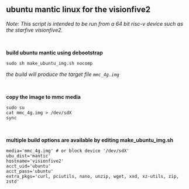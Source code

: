 ## ubuntu mantic linux for the visionfive2

<i>Note: This script is intended to be run from a 64 bit risc-v device such as the starfive visionfive2.</i>

<br/>

**build ubuntu mantic using debootstrap**
```
sudo sh make_ubuntu_img.sh nocomp
```

<i>the build will produce the target file ```mmc_4g.img```</i>

<br/>

**copy the image to mmc media**
```
sudo su
cat mmc_4g.img > /dev/sdX
sync
```

<br/>

**multiple build options are available by editing make_ubuntu_img.sh**
```
media='mmc_4g.img' # or block device '/dev/sdX'
ubu_dist='mantic'
hostname='visionfive2'
acct_uid='ubuntu'
acct_pass='ubuntu'
extra_pkgs='curl, pciutils, nano, unzip, wget, xxd, xz-utils, zip, zstd'
```
